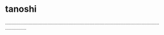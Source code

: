 # tanoshi
.............................................................................................................................................